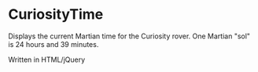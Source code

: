 # CuriosityTime
Displays the current Martian time for the Curiosity rover. One Martian "sol" is 24 hours and 39 minutes.

Written in HTML/jQuery
